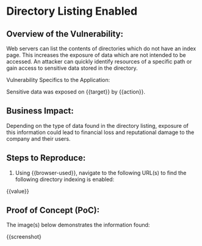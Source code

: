 # Directory Listing Enabled

## Overview of the Vulnerability:

Web servers can list the contents of directories which do not have an index page. This increases the exposure of data which are not intended to be accessed. An attacker can quickly identify resources of a specific path or gain access to sensitive data stored in the directory.

Vulnerability Specifics to the Application:

Sensitive data was exposed on {{target}} by {{action}}.

## Business Impact:

Depending on the type of data found in the directory listing, exposure of this information could lead to financial loss and reputational damage to the company and their users.

## Steps to Reproduce:

1. Using {{browser-used}}, navigate to the following URL(s) to find the following directory indexing is enabled:

{{value}}


## Proof of Concept (PoC):

The image(s) below demonstrates the information found:

{{screenshot}
